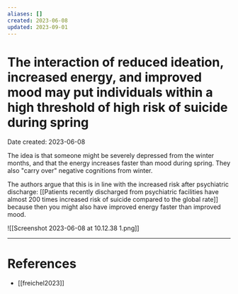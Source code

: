 ```yaml
---
aliases: []
created: 2023-06-08
updated: 2023-09-01
---
```


# The interaction of reduced ideation, increased energy, and improved mood may put individuals within a high threshold of high risk of suicide during spring
Date created: 2023-06-08

The idea is that someone might be severely depressed from the winter months, and that the energy increases faster than mood during spring. They also "carry over" negative cognitions from winter.

The authors argue that this is in line with the increased risk after psychiatric discharge: [[Patients recently discharged from psychiatric facilities have almost 200 times increased risk of suicide compared to the global rate]] because then you might also have improved energy faster than improved mood.

![[Screenshot 2023-06-08 at 10.12.38 1.png]]

---
# References
* [[freichel2023]]
